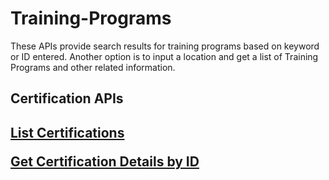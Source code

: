 # Training-Programs
These APIs provide search results for training programs based on keyword or ID entered. Another option is to input a location and get a list of Training Programs and other related information.

<h2>Certification APIs<h2>

<a href="https://www.careeronestop.org/Developers/WebAPI/Certifications/list-certifications.aspx">List Certifications</a>

<a href="https://www.careeronestop.org/Developers/WebAPI/Certifications/get-certification-details-by-id.aspx"> Get Certification Details by ID</a>
